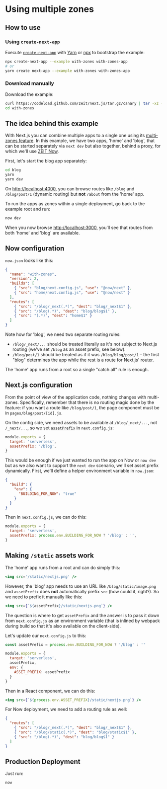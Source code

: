# Using multiple zones

## How to use

### Using `create-next-app`

Execute [`create-next-app`](https://github.com/segmentio/create-next-app) with [Yarn](https://yarnpkg.com/lang/en/docs/cli/create/) or [npx](https://github.com/zkat/npx#readme) to bootstrap the example:

```bash
npx create-next-app --example with-zones with-zones-app
# or
yarn create next-app --example with-zones with-zones-app
```

### Download manually

Download the example:

```bash
curl https://codeload.github.com/zeit/next.js/tar.gz/canary | tar -xz --strip=2 next.js-canary/examples/with-zones
cd with-zones
```

## The idea behind this example

With Next.js you can combine multiple apps to a single one using its [multi-zones feature](https://nextjs.org/docs#multi-zones). In this example, we have two apps, 'home' and 'blog', that can be started separately via `next dev` but also together, behind a proxy, for which we'll use [ZEIT Now](https://zeit.co/now).

First, let's start the blog app separately:

```bash
cd blog
yarn
yarn dev
```

On <http://localhost:4000>, you can browse routes like `/blog` and `/blog/post/1` (dynamic routing) but **not** `/about` from the 'home' app.

To run the apps as zones within a single deployment, go back to the example root and run:

```bash
now dev
```

When you now browse <http://localhost:3000>, you'll see that routes from both 'home' and 'blog' are available.

## Now configuration

`now.json` looks like this:

```json
{
  "name": "with-zones",
  "version": 2,
  "builds": [
    { "src": "blog/next.config.js", "use": "@now/next" },
    { "src": "home/next.config.js", "use": "@now/next" }
  ],
  "routes": [
    { "src": "/blog/_next(.*)", "dest": "blog/_next$1" },
    { "src": "/blog(.*)", "dest": "blog/blog$1" },
    { "src": "(.*)", "dest": "home$1" }
  ]
}
```

Note how for 'blog', we need two separate routing rules:

- `/blog/_next/...` should be treated literally as it's not subject to Next.js routing (we've set `/blog` as an asset prefix, see below).
- `/blog/post/1` should be treated as if it was `/blog/blog/post/1` – the first "blog" determines the app while the rest is a route for Next.js' router.

The 'home' app runs from a root so a single "catch all" rule is enough.

## Next.js configuration

From the point of view of the application code, nothing changes with multi-zones. Specifically, remember that there is no routing magic done by the feature: if you want a route like `/blog/post/1`, the page component must be in `pages/blog/post/[id].js`.

On the config side, we need assets to be available at `/blog/_next/...`, not `/_next/...`, so we set [`assetPrefix`](https://nextjs.org/docs#cdn-support-with-asset-prefix) in `next.config.js`:

```js
module.exports = {
  target: 'serverless',
  assetPrefix: '/blog',
}
```

This would be enough if we just wanted to run the app on Now or `now dev` but as we also want to support the `next dev` scenario, we'll set asset prefix dynamically. First, we'll define a helper environment variable in `now.json`:

```json
{
  "build": {
    "env": {
      "BUILDING_FOR_NOW": "true"
    }
  }
}
```

Then in `next.config.js`, we can do this:

```js
module.exports = {
  target: 'serverless',
  assetPrefix: process.env.BUILDING_FOR_NOW ? '/blog' : '',
}
```

## Making `/static` assets work

The 'home' app runs from a root and can do simply this:

```jsx
<img src='/static/nextjs.png' />
```

However, the 'blog' app needs to use an URL like `/blog/static/image.png` and `assetPrefix` does **not** automatically prefix `src` (how could it, right?). So we need to prefix it manually like this:

```jsx
<img src={`${assetPrefix}/static/nextjs.png`} />
```

The question is where to get `assetPrefix` and the answer is to pass it down from `next.config.js` as an environment variable (that is inlined by webpack during build so that it's also available on the client-side).

Let's update our `next.config.js` to this:

```js
const assetPrefix = process.env.BUILDING_FOR_NOW ? '/blog' : ''

module.exports = {
  target: 'serverless',
  assetPrefix,
  env: {
    ASSET_PREFIX: assetPrefix
  }
}
```

Then in a React component, we can do this:

```jsx
<img src={`${process.env.ASSET_PREFIX}/static/nextjs.png`} />
```

For Now deployment, we need to add a routing rule as well:

```json
{
  "routes": [
    { "src": "/blog/_next(.*)", "dest": "blog/_next$1" },
    { "src": "/blog/static(.*)", "dest": "blog/static$1" },
    { "src": "/blog(.*)", "dest": "blog/blog$1" }
  ]
}
```

## Production Deployment

Just run:

```bash
now
```
